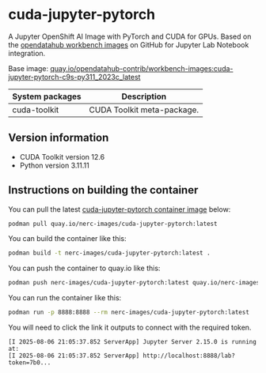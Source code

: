 # cuda-jupyter-pytorch

A Jupyter OpenShift AI Image with PyTorch and CUDA for GPUs.
Based on the [opendatahub workbench images](https://github.com/opendatahub-io-contrib/workbench-images)
on GitHub for Jupyter Lab Notebook integration.

Base image: [quay.io/opendatahub-contrib/workbench-images:cuda-jupyter-pytorch-c9s-py311_2023c_latest](https://github.com/opendatahub-io-contrib/workbench-images)

| System packages | Description |
| --- | --- |
| cuda-toolkit | CUDA Toolkit meta-package. |

## Version information

- CUDA Toolkit version 12.6
- Python version 3.11.11

## Instructions on building the container

You can pull the latest [cuda-jupyter-pytorch container image](https://github.com/nerc-images/cuda-jupyter-pytorch/pkgs/container/cuda-jupyter-pytorch) below:

```bash
podman pull quay.io/nerc-images/cuda-jupyter-pytorch:latest
```

You can build the container like this: 

```bash
podman build -t nerc-images/cuda-jupyter-pytorch:latest .
```

You can push the container to quay.io like this: 

```bash
podman push nerc-images/cuda-jupyter-pytorch:latest quay.io/nerc-images/cuda-jupyter-pytorch:latest
```

You can run the container like this: 

```bash
podman run -p 8888:8888 --rm nerc-images/cuda-jupyter-pytorch:latest
```

You will need to click the link it outputs to connect with the required token. 

```logs
[I 2025-08-06 21:05:37.852 ServerApp] Jupyter Server 2.15.0 is running at:
[I 2025-08-06 21:05:37.852 ServerApp] http://localhost:8888/lab?token=7b0...
```
